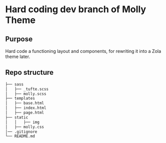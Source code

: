 # Hard coding dev branch of Molly Theme

## Purpose
Hard code a functioning layout and components, for rewriting it into a Zola theme later.

## Repo structure
``` bash
├── sass
│   ├── _tufte.scss
│   ├── molly.scss
├── templates
│   ├── base.html
│   ├── index.html
│   ├── page.html
├── static
│   │   ├── img
│   ├── molly.css
│── .gitignore
└── README.md
```
